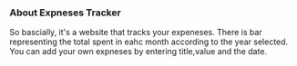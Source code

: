 ### About Expneses Tracker

So bascially, it's a website that tracks your expeneses. There is bar representing the total spent in eahc month according to the year selected. You can add your own expneses by entering title,value and the date.